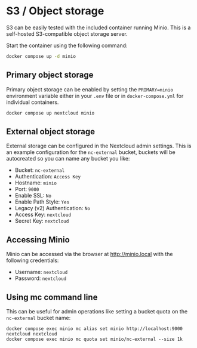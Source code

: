 # S3 / Object storage

S3 can be easily tested with the included container running Minio. This is a self-hosted S3-compatible object storage server.

Start the container using the following command:

```bash
docker compose up -d minio
```

## Primary object storage

Primary object storage can be enabled by setting the `PRIMARY=minio` environment variable either in your `.env` file or in `docker-compose.yml` for individual containers.

```bash
docker compose up nextcloud minio
```

## External object storage

External storage can be configured in the Nextcloud admin settings. This is an example configuration for the `nc-external` bucket, buckets will be autocreated so you can name any bucket you like:

- Bucket: `nc-external`
- Authentication: `Access Key`
- Hostname: `minio`
- Port: `9000`
- Enable SSL: `No`
- Enable Path Style: `Yes`
- Legacy (v2) Authentication: `No`
- Access Key: `nextcloud`
- Secret Key: `nextcloud`

## Accessing Minio

Minio can be accessed via the browser at <http://minio.local> with the following credentials:

- Username: `nextcloud`
- Password: `nextcloud`

## Using mc command line

This can be useful for admin operations like setting a bucket quota on the `nc-external` bucket name:

```
docker compose exec minio mc alias set minio http://localhost:9000 nextcloud nextcloud
docker compose exec minio mc quota set minio/nc-external --size 1k
````
